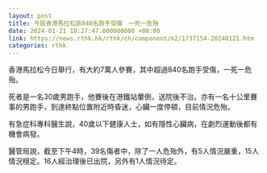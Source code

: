 ```yaml
---
layout: post
title: 今屆香港馬拉松逾840名跑手受傷　一死一危殆
date: 2024-01-21 18:27:47.000000000 +08:00
link: https://news.rthk.hk/rthk/ch/component/k2/1737154-20240121.htm
categories: rthk
---
```


香港馬拉松今日舉行，有大約7萬人參賽，其中超過840名跑手受傷，一死一危殆。

死者是一名30歲男跑手，他賽後在港鐵站暈倒，送院後不治。亦有一名十公里賽事的男跑手，到達終點位置附近時昏迷，心臟一度停頓，目前情況危殆。

有急症科專科醫生說，40歲以下健康人士，如有隱性心臟病，在劇烈運動後都有機會病發。

醫管局說，截至下午4時，39名傷者中，除了一人危殆外，有5人情況嚴重，15人情況穩定。16人經治理後已出院，另外有1人情況待定。
